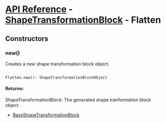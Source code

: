 # [API Reference](../../API.md) - [ShapeTransformationBlock](../ShapeTransformationBlock.md) - Flatten

## Constructors

### new()

Creates a new shape transformation block object.

```

Flatten.new(): ShapeTransformationBlockObject

```

#### Returns:

ShapeTransformationBlock: The generated shape tranformation block object.


* [BaseShapeTransformationBlock](BaseShapeTransformationBlock.md)
